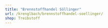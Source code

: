 ```yaml
---
title: "Brennstoffhandel Söllinger"
url: /krenglbach/brennstoffhandel-soellinger/
shop: Treibstoff
---
```

